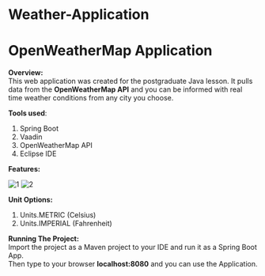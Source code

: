 # Weather-Application
# OpenWeatherMap Application #

**Overview:**\
This web application was created for the postgraduate Java lesson. It pulls data from the **OpenWeatherMap API** and you can be informed with real time weather conditions from any city you choose. 


**Tools used**:
1. Spring Boot 
2. Vaadin 
3. OpenWeatherMap API
4. Eclipse IDE

**Features:**

![1](https://user-images.githubusercontent.com/75641530/108637138-f423d100-7491-11eb-8a7a-0508a80216d1.jpg)
![2](https://user-images.githubusercontent.com/75641530/108637141-f71ec180-7491-11eb-9ceb-1882b3c15664.jpg)


**Unit Options:**
1. Units.METRIC (Celsius)
2. Units.IMPERIAL (Fahrenheit)

**Running The Project:**\
Import the project as a Maven project to your IDE and run it as a Spring Boot App.\
Then type to your browser **localhost:8080** and you can use the Application.
